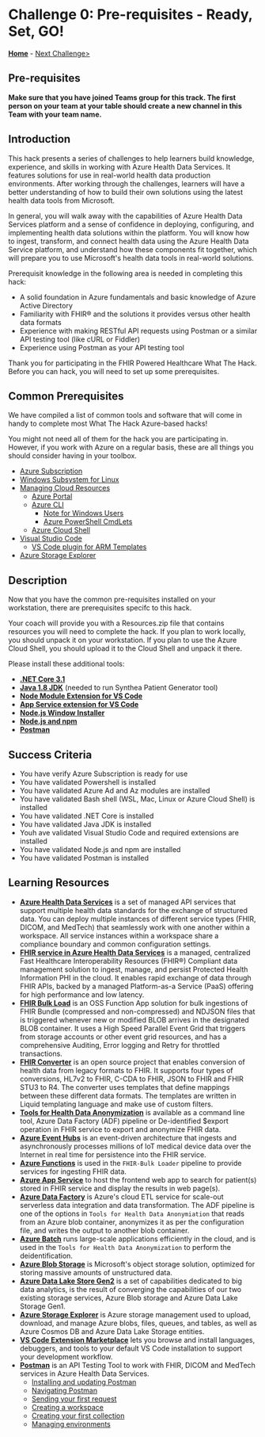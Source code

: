 # Challenge 0: Pre-requisites - Ready, Set, GO!

**[Home](../readme.md)** - [Next Challenge>](./Challenge01.md)

## Pre-requisites

**Make sure that you have joined Teams group for this track.  The first person on your team at your table should create a new channel in this Team with your team name.**

## Introduction

This hack presents a series of challenges to help learners build knowledge, experience, and skills in working with Azure Health Data Services. It features solutions for use in real-world health data production environments. After working through the challenges, learners will have a better understanding of how to build their own solutions using the latest health data tools from Microsoft.

In general, you will walk away with the capabilities of Azure Health Data Services platform and a sense of confidence in deploying, configuring, and implementing health data solutions within the platform.  You will know how to ingest, transform, and connect health data using the Azure Health Data Service platform, and understand how these components fit together, which will prepare you to use Microsoft's health data tools in real-world solutions.

Prerequisit knowledge in the following area is needed in completing this hack:
- A solid foundation in Azure fundamentals and basic knowledge of Azure Active Directory
- Familiarity with FHIR® and the solutions it provides versus other health data formats
- Experience with making RESTful API requests using Postman or a similar API testing tool (like cURL or Fiddler)
- Experience using Postman as your API testing tool

Thank you for participating in the FHIR Powered Healthcare What The Hack. Before you can hack, you will need to set up some prerequisites.

## Common Prerequisites

We have compiled a list of common tools and software that will come in handy to complete most What The Hack Azure-based hacks!

You might not need all of them for the hack you are participating in. However, if you work with Azure on a regular basis, these are all things you should consider having in your toolbox.

- [Azure Subscription](../../000-HowToHack/WTH-Common-Prerequisites.md#azure-subscription)
- [Windows Subsystem for Linux](../../000-HowToHack/WTH-Common-Prerequisites.md#windows-subsystem-for-linux)
- [Managing Cloud Resources](../../000-HowToHack/WTH-Common-Prerequisites.md#managing-cloud-resources)
  - [Azure Portal](../../000-HowToHack/WTH-Common-Prerequisites.md#azure-portal)
  - [Azure CLI](../../000-HowToHack/WTH-Common-Prerequisites.md#azure-cli)
    - [Note for Windows Users](../../000-HowToHack/WTH-Common-Prerequisites.md#note-for-windows-users)
    - [Azure PowerShell CmdLets](../../000-HowToHack/WTH-Common-Prerequisites.md#azure-powershell-cmdlets)
  - [Azure Cloud Shell](../../000-HowToHack/WTH-Common-Prerequisites.md#azure-cloud-shell)
- [Visual Studio Code](../../000-HowToHack/WTH-Common-Prerequisites.md#visual-studio-code)
  - [VS Code plugin for ARM Templates](../../000-HowToHack/WTH-Common-Prerequisites.md#visual-studio-code-plugins-for-arm-templates)
- [Azure Storage Explorer](../../000-HowToHack/WTH-Common-Prerequisites.md#azure-storage-explorer)

## Description

Now that you have the common pre-requisites installed on your workstation, there are prerequisites specifc to this hack.

Your coach will provide you with a Resources.zip file that contains resources you will need to complete the hack. If you plan to work locally, you should unpack it on your workstation. If you plan to use the Azure Cloud Shell, you should upload it to the Cloud Shell and unpack it there.

Please install these additional tools:

- **[.NET Core 3.1](https://dotnet.microsoft.com/download/dotnet-core/3.1)**
- **[Java 1.8 JDK](https://www.oracle.com/java/technologies/javase/javase-jdk8-downloads.html)** (needed to run Synthea Patient Generator tool)
- **[Node Module Extension for VS Code](https://code.visualstudio.com/docs/nodejs/extensions)**
- **[App Service extension for VS Code](https://marketplace.visualstudio.com/items?itemName=ms-azuretools.vscode-azureappservice)**
- **[Node.js Window Installer](https://nodejs.org/en/download/)**
- **[Node.js and npm](https://docs.npmjs.com/downloading-and-installing-node-js-and-npm)**
- **[Postman](https://www.getpostman.com)**

## Success Criteria

- You have verify Azure Subscription is ready for use
- You have validated Powershell is installed
- You have validated Azure Ad and Az modules are installed
- You have validated Bash shell (WSL, Mac, Linux or Azure Cloud Shell) is installed
- You have validated .NET Core is installed
- You have validated Java JDK is installed
- Youh ave validated Visual Studio Code and required extensions are installed
- You have validated Node.js and npm are installed
- You have validated Postman is installed

## Learning Resources

- **[Azure Health Data Services](https://docs.microsoft.com/en-us/azure/healthcare-apis/healthcare-apis-overview)** is a set of managed API services that support multiple health data standards for the exchange of structured data. You can deploy multiple instances of different service types (FHIR, DICOM, and MedTech) that seamlessly work with one another within a workspace.  All service instances within a workspace share a compliance boundary and common configuration settings.
- **[FHIR service in Azure Health Data Services](https://docs.microsoft.com/en-us/azure/healthcare-apis/fhir/)** is a managed, centralized Fast Healthcare Interoperability Resources (FHIR®) Compliant data management solution to ingest, manage, and persist Protected Health Information PHI in the cloud.  It enables rapid exchange of data through FHIR APIs, backed by a managed Platform-as-a Service (PaaS) offering for high performance and low latency.  
- **[FHIR Bulk Load](https://github.com/microsoft/fhir-loader)** is an OSS Function App solution for bulk ingestions of FHIR Bundle (compressed and non-compressed) and NDJSON files that is triggered whenever new or modified BLOB arrives in the designated BLOB container.  It uses a High Speed Parallel Event Grid that triggers from storage accounts or other event grid resources, and has a comprehensive Auditing, Error logging and Retry for throttled transactions.
- **[FHIR Converter](https://github.com/microsoft/FHIR-Converter)** is an open source project that enables conversion of health data from legacy formats to FHIR.  It supports four types of conversions, HL7v2 to FHIR, C-CDA to FHIR, JSON to FHIR and FHIR STU3 to R4. The converter uses templates that define mappings between these different data formats. The templates are written in Liquid templating language and make use of custom filters.
- **[Tools for Health Data Anonymization](https://github.com/microsoft/Tools-for-Health-Data-Anonymization/blob/master/docs/FHIR-anonymization.md)** is available as a command line tool, Azure Data Factory (ADF) pipeline or De-identified $export operation in FHIR service to export and anonymize FHIR data.
- **[Azure Event Hubs](https://docs.microsoft.com/en-us/azure/event-hubs/event-hubs-about)** is an event-driven architecture that ingests and asynchronously processes millions of IoT medical device data over the Internet in real time for persistence into the FHIR service.
- **[Azure Functions](https://docs.microsoft.com/en-us/azure/azure-functions/functions-overview)** is used in the `FHIR-Bulk Loader` pipeline to provide services for ingesting FHIR data.
- **[Azure App Service](https://docs.microsoft.com/en-us/azure/app-service/overview)** to host the frontend web app to search for patient(s) stored in FHIR service and display the results in web page(s).
- **[Azure Data Factory](https://docs.microsoft.com/en-us/azure/data-factory/)** is Azure's cloud ETL service for scale-out serverless data integration and data transformation.  The ADF pipeline is one of the options in `Tools for Health Data Anonymiation` that reads from an Azure blob container, anonymizes it as per the configuration file, and writes the output to another blob container.
- **[Azure Batch](https://docs.microsoft.com/en-us/azure/batch/)** runs large-scale applications efficiently in the cloud, and is used in the `Tools for Health Data Anonymization` to perform the deidentification.
- **[Azure Blob Storage](https://docs.microsoft.com/en-us/azure/storage/blobs/storage-blobs-introduction)** is Microsoft's object storage solution, optimized for storing massive amounts of unstructured data. 
- **[Azure Data Lake Store Gen2](https://docs.microsoft.com/en-us/azure/storage/blobs/data-lake-storage-introduction)** is a set of capabilities dedicated to big data analytics, is the result of converging the capabilities of our two existing storage services, Azure Blob storage and Azure Data Lake Storage Gen1.
- **[Azure Storage Explorer](https://azure.microsoft.com/en-us/features/storage-explorer/)** is Azure storage management used to upload, download, and manage Azure blobs, files, queues, and tables, as well as Azure Cosmos DB and Azure Data Lake Storage entities.
- **[VS Code Extension Marketplace](https://code.visualstudio.com/docs/editor/extension-gallery)** lets you browse and install languages, debuggers, and tools to your default VS Code installation to support your development workflow.
- **[Postman](https://learning.postman.com/docs/getting-started/introduction/)** is an API Testing Tool to work with FHIR, DICOM and MedTech services in Azure Health Data Services.
  - [Installing and updating Postman](https://learning.postman.com/docs/getting-started/installation-and-updates/)
  - [Navigating Postman](https://learning.postman.com/docs/getting-started/navigating-postman/)
  - [Sending your first request](https://learning.postman.com/docs/getting-started/sending-the-first-request/)
  - [Creating a workspace](https://learning.postman.com/docs/getting-started/creating-your-first-workspace/)
  - [Creating your first collection](https://learning.postman.com/docs/getting-started/creating-the-first-collection/)
  - [Managing environments](https://learning.postman.com/docs/sending-requests/managing-environments/)

